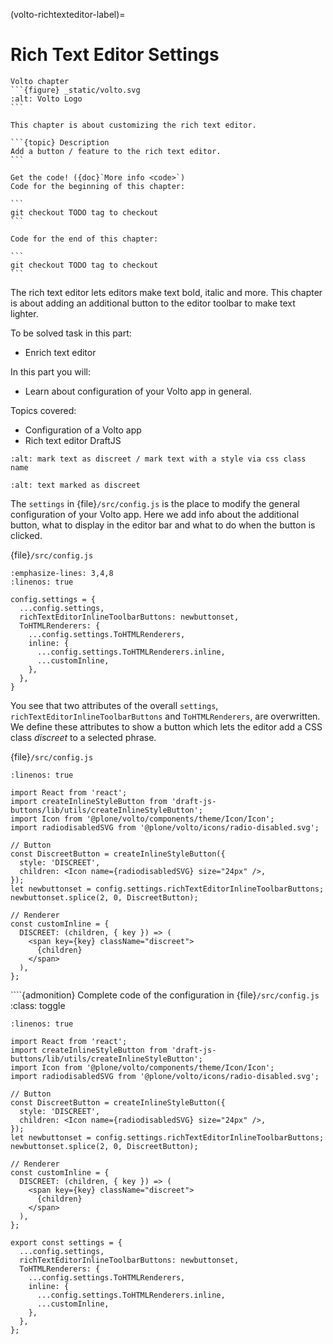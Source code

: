 (volto-richtexteditor-label)=

# Rich Text Editor Settings

````{sidebar}
Volto chapter
```{figure} _static/volto.svg
:alt: Volto Logo
```

This chapter is about customizing the rich text editor.

```{topic} Description
Add a button / feature to the rich text editor.
```
````

````{sidebar}
Get the code! ({doc}`More info <code>`)
Code for the beginning of this chapter:

```
git checkout TODO tag to checkout
```

Code for the end of this chapter:

```
git checkout TODO tag to checkout
```
````

The rich text editor lets editors make text bold, italic and more. This chapter is about adding an additional button to the editor toolbar to make text lighter.

To be solved task in this part:

- Enrich text editor

In this part you will:

- Learn about configuration of your Volto app in general.

Topics covered:

- Configuration of a Volto app
- Rich text editor DraftJS

```{figure} _static/volto_richtexteditor_edit.jpg
:alt: mark text as discreet / mark text with a style via css class name
```

```{figure} _static/volto_richtexteditor.jpg
:alt: text marked as discreet
```

The `settings` in {file}`/src/config.js` is the place to modify the general configuration of your Volto app. Here we add info about the additional button, what to display in the editor bar and what to do when the button is clicked.

{file}`/src/config.js`

```{code-block} jsx
:emphasize-lines: 3,4,8
:linenos: true

config.settings = {
  ...config.settings,
  richTextEditorInlineToolbarButtons: newbuttonset,
  ToHTMLRenderers: {
    ...config.settings.ToHTMLRenderers,
    inline: {
      ...config.settings.ToHTMLRenderers.inline,
      ...customInline,
    },
  },
}
```

You see that two attributes of the overall `settings`, `richTextEditorInlineToolbarButtons` and `ToHTMLRenderers`, are overwritten. We define these attributes to show a button which lets the editor add a CSS class *discreet* to a selected phrase.

{file}`/src/config.js`

```{code-block} jsx
:linenos: true

import React from 'react';
import createInlineStyleButton from 'draft-js-buttons/lib/utils/createInlineStyleButton';
import Icon from '@plone/volto/components/theme/Icon/Icon';
import radiodisabledSVG from '@plone/volto/icons/radio-disabled.svg';

// Button
const DiscreetButton = createInlineStyleButton({
  style: 'DISCREET',
  children: <Icon name={radiodisabledSVG} size="24px" />,
});
let newbuttonset = config.settings.richTextEditorInlineToolbarButtons;
newbuttonset.splice(2, 0, DiscreetButton);

// Renderer
const customInline = {
  DISCREET: (children, { key }) => (
    <span key={key} className="discreet">
      {children}
    </span>
  ),
};
```

````{admonition} Complete code of the configuration in {file}`/src/config.js`
:class: toggle

```{code-block} jsx
:linenos: true

import React from 'react';
import createInlineStyleButton from 'draft-js-buttons/lib/utils/createInlineStyleButton';
import Icon from '@plone/volto/components/theme/Icon/Icon';
import radiodisabledSVG from '@plone/volto/icons/radio-disabled.svg';

// Button
const DiscreetButton = createInlineStyleButton({
  style: 'DISCREET',
  children: <Icon name={radiodisabledSVG} size="24px" />,
});
let newbuttonset = config.settings.richTextEditorInlineToolbarButtons;
newbuttonset.splice(2, 0, DiscreetButton);

// Renderer
const customInline = {
  DISCREET: (children, { key }) => (
    <span key={key} className="discreet">
      {children}
    </span>
  ),
};

export const settings = {
  ...config.settings,
  richTextEditorInlineToolbarButtons: newbuttonset,
  ToHTMLRenderers: {
    ...config.settings.ToHTMLRenderers,
    inline: {
      ...config.settings.ToHTMLRenderers.inline,
      ...customInline,
    },
  },
};
```
````
